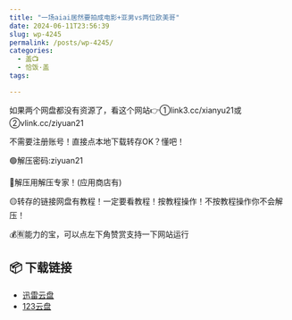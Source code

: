 ```yaml
---
title: "一场aiai居然要拍成电影+亚男vs两位欧美哥"
date: 2024-06-11T23:56:39
slug: wp-4245
permalink: /posts/wp-4245/
categories:
  - 盖📺
  - 恰饭·盖
tags:

---
```


如果两个网盘都没有资源了，看这个网站👉①link3.cc/xianyu21或②vlink.cc/ziyuan21

不需要注册账号！直接点本地下载转存OK？懂吧！

🟢解压密码:ziyuan21

🔵解压用解压专家！(应用商店有)

🟡转存的链接网盘有教程！一定要看教程！按教程操作！不按教程操作你不会解压！

💰🈶能力的宝，可以点左下角赞赏支持一下网站运行

## 📦 下载链接
- [迅雷云盘](https://blziyuan21.com/pay-download/4245?key=9dbc0d3ae0&down_id=0)
- [123云盘](https://blziyuan21.com/pay-download/4245?key=9dbc0d3ae0&down_id=1)

